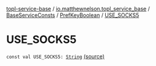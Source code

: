 [topl-service-base](../../../index.md) / [io.matthewnelson.topl_service_base](../../index.md) / [BaseServiceConsts](../index.md) / [PrefKeyBoolean](index.md) / [USE_SOCKS5](./-u-s-e_-s-o-c-k-s5.md)

# USE_SOCKS5

`const val USE_SOCKS5: `[`String`](https://kotlinlang.org/api/latest/jvm/stdlib/kotlin/-string/index.html) [(source)](https://github.com/05nelsonm/TorOnionProxyLibrary-Android/blob/master/topl-service-base/src/main/java/io/matthewnelson/topl_service_base/BaseServiceConsts.kt#L141)